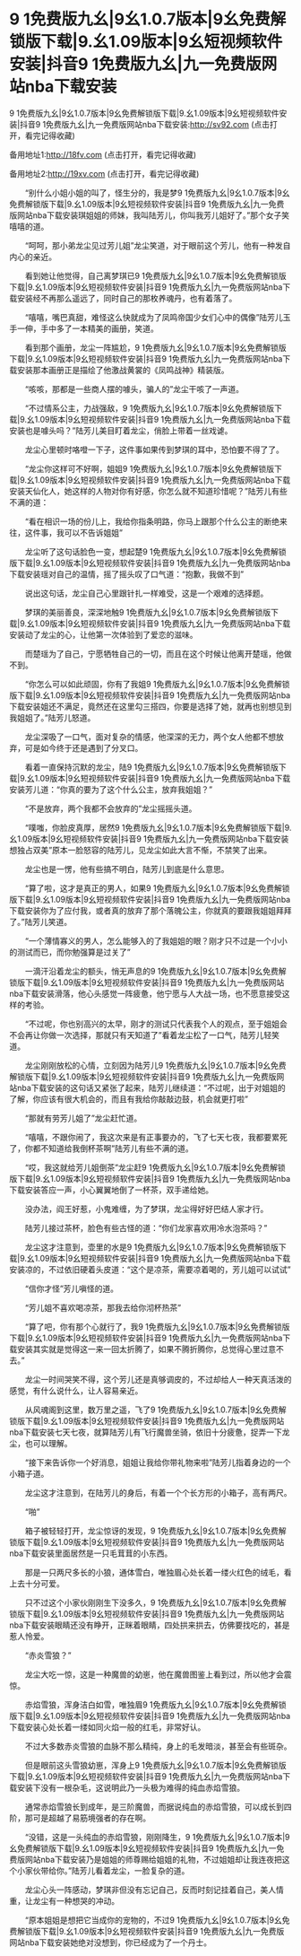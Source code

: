 # 9 1免费版九幺|9幺1.0.7版本|9幺免费解锁版下载|9.幺1.09版本|9幺短视频软件安装|抖音9 1免费版九幺|九一免费版网站nba下载安装





9 1免费版九幺|9幺1.0.7版本|9幺免费解锁版下载|9.幺1.09版本|9幺短视频软件安装|抖音9 1免费版九幺|九一免费版网站nba下载安装:http://sv92.com (点击打开，看完记得收藏)

备用地址1:http://18fv.com (点击打开，看完记得收藏)

备用地址2:http://19xv.com (点击打开，看完记得收藏)






　　“别什么小姐小姐的叫了，怪生分的，我是梦9 1免费版九幺|9幺1.0.7版本|9幺免费解锁版下载|9.幺1.09版本|9幺短视频软件安装|抖音9 1免费版九幺|九一免费版网站nba下载安装琪姐姐的师妹，我叫陆芳儿，你叫我芳儿姐好了。”那个女子笑嘻嘻的道。

　　“呵呵，那小弟龙尘见过芳儿姐”龙尘笑道，对于眼前这个芳儿，他有一种发自内心的亲近。

　　看到她让他觉得，自己离梦琪已9 1免费版九幺|9幺1.0.7版本|9幺免费解锁版下载|9.幺1.09版本|9幺短视频软件安装|抖音9 1免费版九幺|九一免费版网站nba下载安装经不再那么遥远了，同时自己的那枚养魂丹，也有着落了。

　　“嘻嘻，嘴巴真甜，难怪这么快就成为了凤鸣帝国少女们心中的偶像”陆芳儿玉手一伸，手中多了一本精美的画册，笑道。

　　看到那个画册，龙尘一阵尴尬，9 1免费版九幺|9幺1.0.7版本|9幺免费解锁版下载|9.幺1.09版本|9幺短视频软件安装|抖音9 1免费版九幺|九一免费版网站nba下载安装那本画册正是描绘了他激战黄裳的《凤鸣战神》精装版。

　　“咳咳，那都是一些商人摆的噱头，骗人的”龙尘干咳了一声道。

　　“不过情系公主，力战强敌，9 1免费版九幺|9幺1.0.7版本|9幺免费解锁版下载|9.幺1.09版本|9幺短视频软件安装|抖音9 1免费版九幺|九一免费版网站nba下载安装也是噱头吗？”陆芳儿美目盯着龙尘，俏脸上带着一丝戏谑。

　　龙尘心里顿时咯噔一下子，这件事如果传到梦琪的耳中，恐怕要不得了了。

　　“龙尘你这样可不好啊，姐姐9 1免费版九幺|9幺1.0.7版本|9幺免费解锁版下载|9.幺1.09版本|9幺短视频软件安装|抖音9 1免费版九幺|九一免费版网站nba下载安装天仙化人，她这样的人物对你有好感，你怎么就不知道珍惜呢？”陆芳儿有些不满的道：

　　“看在相识一场的份儿上，我给你指条明路，你马上跟那个什么公主的断绝来往，这件事，我可以不告诉姐姐”

　　龙尘听了这句话脸色一变，想起楚9 1免费版九幺|9幺1.0.7版本|9幺免费解锁版下载|9.幺1.09版本|9幺短视频软件安装|抖音9 1免费版九幺|九一免费版网站nba下载安装瑶对自己的温情，摇了摇头叹了口气道：“抱歉，我做不到”

　　说出这句话，龙尘自己心里跟针扎一样难受，这是一个艰难的选择题。

　　梦琪的美丽善良，深深地触9 1免费版九幺|9幺1.0.7版本|9幺免费解锁版下载|9.幺1.09版本|9幺短视频软件安装|抖音9 1免费版九幺|九一免费版网站nba下载安装动了龙尘的心，让他第一次体验到了爱恋的滋味。

　　而楚瑶为了自己，宁愿牺牲自己的一切，而且在这个时候让他离开楚瑶，他做不到。

　　“你怎么可以如此顽固，你有了我姐9 1免费版九幺|9幺1.0.7版本|9幺免费解锁版下载|9.幺1.09版本|9幺短视频软件安装|抖音9 1免费版九幺|九一免费版网站nba下载安装姐还不满足，竟然还在这里勾三搭四，你要是选择了她，就再也别想见到我姐姐了。”陆芳儿怒道。

　　龙尘深吸了一口气，面对复杂的情感，他深深的无力，两个女人他都不想放弃，可是如今终于还是遇到了分叉口。

　　看着一直保持沉默的龙尘，陆9 1免费版九幺|9幺1.0.7版本|9幺免费解锁版下载|9.幺1.09版本|9幺短视频软件安装|抖音9 1免费版九幺|九一免费版网站nba下载安装芳儿道：“你真的要为了这个什么公主，放弃我姐姐？”

　　“不是放弃，两个我都不会放弃的”龙尘摇摇头道。

　　“噗嗤，你脸皮真厚，居然9 1免费版九幺|9幺1.0.7版本|9幺免费解锁版下载|9.幺1.09版本|9幺短视频软件安装|抖音9 1免费版九幺|九一免费版网站nba下载安装想独占双美”原本一脸怒容的陆芳儿，见龙尘如此大言不惭，不禁笑了出来。

　　龙尘也是一愣，他有些搞不明白，陆芳儿到底是什么意思。

　　“算了啦，这才是真正的男人，如果9 1免费版九幺|9幺1.0.7版本|9幺免费解锁版下载|9.幺1.09版本|9幺短视频软件安装|抖音9 1免费版九幺|九一免费版网站nba下载安装你为了应付我，或者真的放弃了那个落魄公主，你就真的要跟我姐姐拜拜了。”陆芳儿笑道。

　　“一个薄情寡义的男人，怎么能够入的了我姐姐的眼？刚才只不过是一个小小的测试而已，而你勉强算是过关了”

　　一滴汗沿着龙尘的额头，悄无声息的9 1免费版九幺|9幺1.0.7版本|9幺免费解锁版下载|9.幺1.09版本|9幺短视频软件安装|抖音9 1免费版九幺|九一免费版网站nba下载安装滑落，他心头感觉一阵疲惫，他宁愿与人大战一场，也不愿意接受这样的考验。

　　“不过呢，你也别高兴的太早，刚才的测试只代表我个人的观点，至于姐姐会不会再让你做一次选择，那就只有天知道了”看着龙尘松了一口气，陆芳儿轻笑道。

　　龙尘刚刚放松的心情，立刻因为陆芳儿9 1免费版九幺|9幺1.0.7版本|9幺免费解锁版下载|9.幺1.09版本|9幺短视频软件安装|抖音9 1免费版九幺|九一免费版网站nba下载安装的这句话又紧张了起来，陆芳儿继续道：“不过呢，出于对姐姐的了解，你应该有很大机会的，而且有我给你敲敲边鼓，机会就更打啦”

　　“那就有劳芳儿姐了”龙尘赶忙道。

　　“嘻嘻，不跟你闹了，我这次来是有正事要办的，飞了七天七夜，我都要累死了，你都不知道给我倒杯茶啊”陆芳儿有些不满的道。

　　“哎，我这就给芳儿姐倒茶”龙尘赶9 1免费版九幺|9幺1.0.7版本|9幺免费解锁版下载|9.幺1.09版本|9幺短视频软件安装|抖音9 1免费版九幺|九一免费版网站nba下载安装答应一声，小心翼翼地倒了一杯茶，双手递给她。

　　没办法，阎王好惹，小鬼难缠，为了梦琪，龙尘得好好巴结人家才行。

　　陆芳儿接过茶杯，脸色有些古怪的道：“你们龙家喜欢用冷水泡茶吗？”

　　龙尘这才注意到，壶里的水是9 1免费版九幺|9幺1.0.7版本|9幺免费解锁版下载|9.幺1.09版本|9幺短视频软件安装|抖音9 1免费版九幺|九一免费版网站nba下载安装凉的，不过依旧硬着头皮道：“这个是凉茶，需要凉着喝的，芳儿姐可以试试”

　　“信你才怪”芳儿嗔怪的道。

　　“芳儿姐不喜欢喝凉茶，那我去给你沏杯热茶”

　　“算了吧，你有那个心就行了，我9 1免费版九幺|9幺1.0.7版本|9幺免费解锁版下载|9.幺1.09版本|9幺短视频软件安装|抖音9 1免费版九幺|九一免费版网站nba下载安装其实就是觉得这一来一回太折腾了，如果不腾折腾你，总觉得心里过意不去。”

　　龙尘一时间哭笑不得，这个芳儿还是真够调皮的，不过却给人一种天真活泼的感觉，有什么说什么，让人容易亲近。

　　从风魂阁到这里，数万里之遥，飞了9 1免费版九幺|9幺1.0.7版本|9幺免费解锁版下载|9.幺1.09版本|9幺短视频软件安装|抖音9 1免费版九幺|九一免费版网站nba下载安装七天七夜，就算陆芳儿有飞行魔兽坐骑，依旧十分疲惫，捉弄一下龙尘，也可以理解。

　　“接下来告诉你一个好消息，姐姐让我给你带礼物来啦”陆芳儿指着身边的一个小箱子道。

　　龙尘这才注意到，在陆芳儿的身后，有着一个个长方形的小箱子，高有两尺。

　　“啪”

　　箱子被轻轻打开，龙尘惊讶的发现，9 1免费版九幺|9幺1.0.7版本|9幺免费解锁版下载|9.幺1.09版本|9幺短视频软件安装|抖音9 1免费版九幺|九一免费版网站nba下载安装里面居然是一只毛茸茸的小东西。

　　那是一只两尺多长的小狼，通体雪白，唯独眉心处长着一缕火红色的绒毛，看上去十分可爱。

　　只不过这个小家伙刚刚生下没多久，9 1免费版九幺|9幺1.0.7版本|9幺免费解锁版下载|9.幺1.09版本|9幺短视频软件安装|抖音9 1免费版九幺|九一免费版网站nba下载安装眼睛还没有睁开，正眯着眼睛，四处拱来拱去，仿佛要找吃的，甚是惹人怜爱。

　　“赤炎雪狼？”

　　龙尘大吃一惊，这是一种魔兽的幼崽，他在魔兽图鉴上看到过，所以他才会震惊。

　　赤焰雪狼，浑身洁白如雪，唯独眉9 1免费版九幺|9幺1.0.7版本|9幺免费解锁版下载|9.幺1.09版本|9幺短视频软件安装|抖音9 1免费版九幺|九一免费版网站nba下载安装心处长着一缕如同火焰一般的红毛，非常好认。

　　不过大多数赤炎雪狼的血脉不那么精纯，身上的毛发暗淡，甚至会有些斑杂。

　　但是眼前这头雪狼幼崽，浑身上9 1免费版九幺|9幺1.0.7版本|9幺免费解锁版下载|9.幺1.09版本|9幺短视频软件安装|抖音9 1免费版九幺|九一免费版网站nba下载安装下没有一根杂毛，这说明此乃一头极为难得的纯血赤焰雪狼。

　　通常赤焰雪狼长到成年，是三阶魔兽，而据说纯血的赤焰雪狼，可以成长到四阶，那可是超越了易筋境强者的存在啊。

　　“没错，这是一头纯血的赤焰雪狼，刚刚降生，9 1免费版九幺|9幺1.0.7版本|9幺免费解锁版下载|9.幺1.09版本|9幺短视频软件安装|抖音9 1免费版九幺|九一免费版网站nba下载安装乃是姐姐的师尊赐给姐姐的礼物，不过姐姐却让我连夜把这个小家伙带给你。”陆芳儿看着龙尘，一脸复杂的道。

　　龙尘心头一阵感动，梦琪非但没有忘记自己，反而时刻记挂着自己，美人情重，让龙尘有一种想哭的冲动。

　　“原本姐姐是想把它当成你的宠物的，不过9 1免费版九幺|9幺1.0.7版本|9幺免费解锁版下载|9.幺1.09版本|9幺短视频软件安装|抖音9 1免费版九幺|九一免费版网站nba下载安装她绝对没想到，你已经成为了一个丹士。
